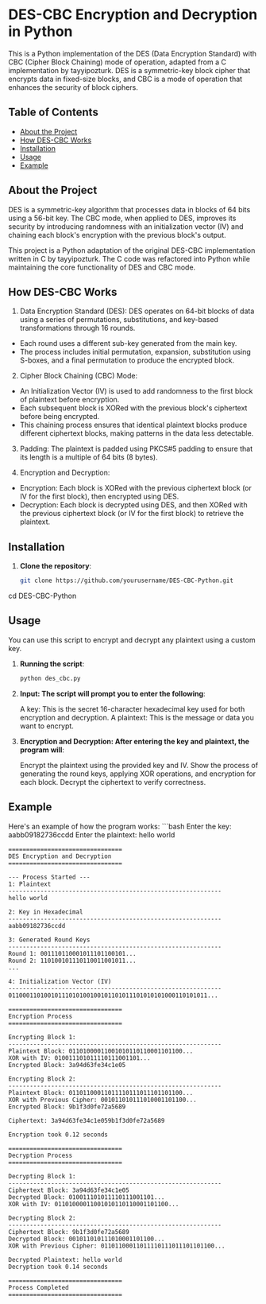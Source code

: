 # DES-CBC Encryption and Decryption in Python

This is a Python implementation of the DES (Data Encryption Standard) with CBC (Cipher Block Chaining) mode of operation, adapted from a C implementation by tayyipozturk. DES is a symmetric-key block cipher that encrypts data in fixed-size blocks, and CBC is a mode of operation that enhances the security of block ciphers.

## Table of Contents
- [About the Project](#about-the-project)
- [How DES-CBC Works](#how-des-cbc-works)
- [Installation](#installation)
- [Usage](#usage)
- [Example](#example)

## About the Project

DES is a symmetric-key algorithm that processes data in blocks of 64 bits using a 56-bit key. The CBC mode, when applied to DES, improves its security by introducing randomness with an initialization vector (IV) and chaining each block's encryption with the previous block's output.

This project is a Python adaptation of the original DES-CBC implementation written in C by tayyipozturk. The C code was refactored into Python while maintaining the core functionality of DES and CBC mode.

## How DES-CBC Works

1. Data Encryption Standard (DES): DES operates on 64-bit blocks of data using a series of permutations, substitutions, and key-based transformations through 16 rounds.

  - Each round uses a different sub-key generated from the main key.
  - The process includes initial permutation, expansion, substitution using S-boxes, and a final permutation to produce the encrypted block.

2. Cipher Block Chaining (CBC) Mode:

  - An Initialization Vector (IV) is used to add randomness to the first block of plaintext before encryption.
  - Each subsequent block is XORed with the previous block's ciphertext before being encrypted.
  - This chaining process ensures that identical plaintext blocks produce different ciphertext blocks, making patterns in the data less detectable.

3. Padding: The plaintext is padded using PKCS#5 padding to ensure that its length is a multiple of 64 bits (8 bytes).

4. Encryption and Decryption:

  - Encryption: Each block is XORed with the previous ciphertext block (or IV for the first block), then encrypted using DES.
  - Decryption: Each block is decrypted using DES, and then XORed with the previous ciphertext block (or IV for the first block) to retrieve the plaintext.

## Installation

1. **Clone the repository**:
   ```bash
   git clone https://github.com/yourusername/DES-CBC-Python.git
cd DES-CBC-Python


## Usage
You can use this script to encrypt and decrypt any plaintext using a custom key.

1. **Running the script**:
    ```bash
    python des_cbc.py

2. **Input: The script will prompt you to enter the following**:

    A key: This is the secret 16-character hexadecimal key used for both encryption and decryption.
    A plaintext: This is the message or data you want to encrypt.

3. **Encryption and Decryption: After entering the key and plaintext, the program will**:

    Encrypt the plaintext using the provided key and IV.
    Show the process of generating the round keys, applying XOR operations, and encryption for each block.
    Decrypt the ciphertext to verify correctness.

## Example
Here's an example of how the program works:
    ```bash
    Enter the key: aabb09182736ccdd
    Enter the plaintext: hello world

    ================================
    DES Encryption and Decryption
    ================================

    --- Process Started ---
    1: Plaintext
    ------------------------------------------------------------
    hello world

    2: Key in Hexadecimal
    ------------------------------------------------------------
    aabb09182736ccdd

    3: Generated Round Keys
    ------------------------------------------------------------
    Round 1: 001110110001011101100101...
    Round 2: 110100101110110011001011...
    ...

    4: Initialization Vector (IV)
    ------------------------------------------------------------
    01100011010010111010100100101101011101010101000110101011...

    ================================
    Encryption Process
    ================================

    Encrypting Block 1:
    ------------------------------------------------------------
    Plaintext Block: 01101000011001010110110001101100...
    XOR with IV: 010011101011110111001101...
    Encrypted Block: 3a94d63fe34c1e05

    Encrypting Block 2:
    ------------------------------------------------------------
    Plaintext Block: 01101100011011110111011101101100...
    XOR with Previous Cipher: 001011010111010001101100...
    Encrypted Block: 9b1f3d0fe72a5689

    Ciphertext: 3a94d63fe34c1e059b1f3d0fe72a5689

    Encryption took 0.12 seconds

    ================================
    Decryption Process
    ================================

    Decrypting Block 1:
    ------------------------------------------------------------
    Ciphertext Block: 3a94d63fe34c1e05
    Decrypted Block: 010011101011110111001101...
    XOR with IV: 01101000011001010110110001101100...

    Decrypting Block 2:
    ------------------------------------------------------------
    Ciphertext Block: 9b1f3d0fe72a5689
    Decrypted Block: 001011010111010001101100...
    XOR with Previous Cipher: 01101100011011110111011101101100...

    Decrypted Plaintext: hello world
    Decryption took 0.14 seconds

    ================================
    Process Completed
    ================================